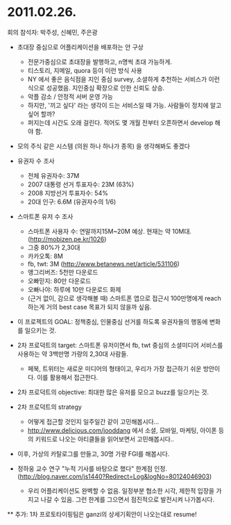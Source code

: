 # 2011.02.26.

회의 참석자: 박주성, 신혜민, 주은광

- 초대장 중심으로 어플리케이션을 배포하는 안 구상
    - 전문가중심으로 초대장을 발행하고, n명씩 초대 가능하게.
    - 티스토리, 지메일, quora 등이 이런 방식 사용
    - NY 에서 좋은 음식점을 지인 중심 survey, 소셜하게 추천하는 서비스가 이런 식으로 성공했음. 지인중심 확장으로 인한 신뢰도 상승.
    - 악플 감소 / 안정적 서버 운영 가능
    - 하지만, '끼고 싶다' 라는 생각이 드는 서비스일 때 가능. 사람들이 정치에 알고 싶어 할까?
    - 퍼지는데 시간도 오래 걸린다. 적어도 몇 개월 전부터 오픈하면서 develop 해야 함.
- 모의 주식 같은 시스템 (의원 하나 하나가 종목) 을 생각해봐도 좋겠다

- 유권자 수 조사
    - 전체 유권자수: 37M
    - 2007 대통령 선거 투표자수: 23M (63%)
    - 2008 지방선거 투표자수: 54%
    - 20대 인구: 6.6M (유권자수의 1/6)
- 스마트폰 유저 수 조사
    - 스마트폰 사용자 수: 연말까지15M~20M 예상. 현재는 약 10M대. (http://mobizen.pe.kr/1026)
    - 그중 80%가 2,30대
    - 카카오톡: 8M
    - fb, twt: 3M (http://www.betanews.net/article/531106)
    - 앵그리버즈: 5천만 다운로드
    - 오빠믿지: 80만 다운로드
    - 오빠나야: 하루에 10만 다운로드 화제
    - (근거 없이, 감으로 생각해볼 때) 스마트폰 앱으로 접근시 100만명에게 reach 하는게 거의 best case 목표가 되지 않을까 싶음.

- 이 프로젝트의 GOAL: 정책중심, 인물중심 선거를 하도록 유권자들의 행동에 변화를 일으키는 것.
- 2차 프로덕트의 target: 스마트폰 유저이면서 fb, twt 중심의 소셜미디어 서비스를 사용하는 약 3백만명 가량의 2,30대 사람들.
    - 페북, 트위터는 새로운 미디어의 형태이고, 우리가 가장 접근하기 쉬운 방안이다. 이를 활용해서 접근한다.
- 2차 프로덕트의 objective: 최대한 많은 유저를 모으고 buzz를 일으키는 것.
- 2차 프로덕트의 strategy
    - 어떻게 접근할 것인지 일주일간 같이 고민해봅시다...
    - http://www.delicious.com/jooddang 에서 소셜, 모바일, 마케팅, 아이폰 등의 키워드로 나오는 아티클들을 읽어보면서 고민해봅시다..
- 이후, 가상의 카탈로그를 만들고, 30명 가량 FGI를 해봅시다.

- 정하웅 교수 연구 "누적 기사를 바탕으로 했다" 한계점 인정. (http://blog.naver.com/js1440?Redirect=Log&logNo=80124046903)
    - 우리 어플리케이션도 완벽할 수 없음. 일정부분 협소한 시각, 제한적 입장을 가지고 나갈 수 있음. 그런 한계를 그으면서 점진적으로 발전시켜 나가봅시다.


** 추가: 1차 프로토타이핑팀은 ganzi의 상세기획안이 나오는대로 resume!
